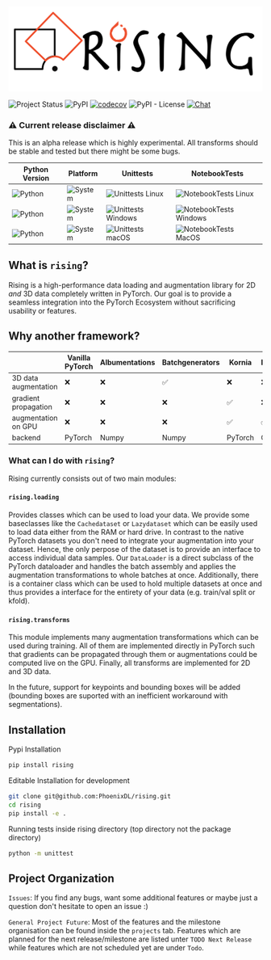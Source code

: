 ![logo](docs/_static/rising_logo.svg "rising")

![Project Status](https://img.shields.io/badge/status-alpha-red)
![PyPI](https://img.shields.io/pypi/v/rising)
[![codecov](https://codecov.io/gh/PhoenixDL/rising/branch/master/graph/badge.svg)](https://codecov.io/gh/PhoenixDL/rising)
![PyPI - License](https://img.shields.io/pypi/l/rising)
[![Chat](https://img.shields.io/badge/Slack-PhoenixDL-orange)](https://join.slack.com/t/phoenixdl/shared_invite/enQtODgwODI0MTE1MjgzLTJkZDE4N2NhM2VmNzVhYTEyMzI3NzFmMDY0NjM3MzJlZWRmMTk5ZWM1YzY2YjY5ZGQ1NWI1YmJmOTdiYTdhYTE)

### :warning: Current release disclaimer :warning:
This is an alpha release which is highly experimental. All transforms should be stable and tested but there might be some bugs.

| Python Version                                                 | Platform                                             | Unittests                                                                                         | NotebookTests                                                                            |
|----------------------------------------------------------------|------------------------------------------------------|---------------------------------------------------------------------------------------------------|------------------------------------------------------------------------------------------|
| ![Python](https://img.shields.io/badge/python-3.6/3.7/3.8-orange) | ![System](https://img.shields.io/badge/Linux-blue)   | ![Unittests Linux](https://github.com/PhoenixDL/rising/workflows/Unittests%20Linux/badge.svg)     | ![NotebookTests Linux](https://github.com/PhoenixDL/rising/workflows/NotebookTests%20Linux/badge.svg) |
| ![Python](https://img.shields.io/badge/python-3.6/3.7/3.8-orange) | ![System](https://img.shields.io/badge/Windows-blue) | ![Unittests Windows](https://github.com/PhoenixDL/rising/workflows/Unittests%20Windows/badge.svg) | ![NotebookTests Windows](https://github.com/PhoenixDL/rising/workflows/NotebookTests%20Windows/badge.svg) |
| ![Python](https://img.shields.io/badge/python-3.6/3.7/3.8-orange) | ![System](https://img.shields.io/badge/MacOS-blue)   | ![Unittests macOS](https://github.com/PhoenixDL/rising/workflows/Unittests%20MacOS/badge.svg)    | ![NotebookTests MacOS](https://github.com/PhoenixDL/rising/workflows/NotebookTests%20MacOS/badge.svg) |

## What is `rising`?
Rising is a high-performance data loading and augmentation library for 2D *and* 3D data completely written in PyTorch.
Our goal is to provide a seamless integration into the PyTorch Ecosystem without sacrificing usability or features.

## Why another framework?
|                      | Vanilla PyTorch | Albumentations | Batchgenerators | Kornia | DALI | `rising` |
|----------------------|-----------------|----------------|-----------------|--------|------|----------|
| 3D data augmentation | ❌              | ❌              | ✅              | ❌      | ❌   | ✅       |
| gradient propagation | ❌              | ❌              | ❌              | ✅      | ❌   | ✅       |
| augmentation on GPU  | ❌              | ❌              | ❌              | ✅      | ✅   | ✅       |
| backend              | PyTorch         | Numpy          | Numpy           | PyTorch | C++   | PyTorch |

### What can I do with `rising`?
Rising currently consists out of two main modules:

#### `rising.loading`
Provides classes which can be used to load your data.
We provide some baseclasses like the `Cachedataset` or `Lazydataset` which can be easily used to load data either from the RAM or hard drive.
In contrast to the native PyTorch datasets you don't need to integrate your augmentation into your dataset. Hence, the only perpose of the dataset is to provide an interface to access individual data samples.
Our `DataLoader` is a direct subclass of the PyTorch dataloader and handles the batch assembly and applies the augmentation transformations to whole batches at once.
Additionally, there is a container class which can be used to hold multiple datasets at once and thus provides a interface for the entirety of your data (e.g. train/val split or kfold).

#### `rising.transforms`
This module implements many augmentation transformations which can be used during training.
All of them are implemented directly in PyTorch such that gradients can be propagated through them or augmentations could be computed live on the GPU.
Finally, all transforms are implemented for 2D and 3D data.

In the future, support for keypoints and bounding boxes will be added (bounding boxes are suported with an inefficient workaround with segmentations).

## Installation

Pypi Installation
```bash
pip install rising
```

Editable Installation for development

```bash
git clone git@github.com:PhoenixDL/rising.git
cd rising
pip install -e .
```

Running tests inside rising directory (top directory not the package directory)
```bash
python -m unittest
```

## Project Organization
`Issues`: If you find any bugs, want some additional features or maybe just a question don't hesitate to open an issue :)

`General Project Future`: Most of the features and the milestone organisation can be found inside the `projects` tab.
Features which are planned for the next release/milestone are listed unter `TODO Next Release` while features which are not scheduled yet are under `Todo`.
